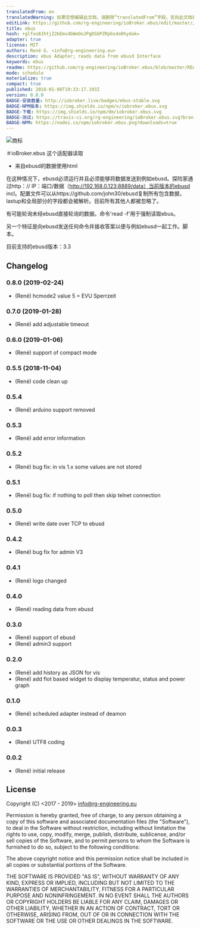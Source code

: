 ```yaml
---
translatedFrom: en
translatedWarning: 如果您想编辑此文档，请删除“translatedFrom”字段，否则此文档将再次自动翻译
editLink: https://github.com/rg-engineering/ioBroker.ebus/edit/master//README.md
title: ebus
hash: +glfxo8JhtjZ2bEms4bWeOoJPgDSbPZRpbsdo0hydak=
adapter: true
license: MIT
authors: René G. <info@rg-engineering.eu>
description: ebus Adapter; reads data from ebusd Interface
keywords: ebus
readme: https://github.com/rg-engineering/ioBroker.ebus/blob/master/README.md
mode: schedule
materialize: true
compact: true
published: 2018-01-08T19:33:17.193Z
version: 0.8.0
BADGE-安装数量: http://iobroker.live/badges/ebus-stable.svg
BADGE-NPM版本: https://img.shields.io/npm/v/iobroker.ebus.svg
BADGE-下载: https://img.shields.io/npm/dm/iobroker.ebus.svg
BADGE-测试: https://travis-ci.org/rg-engineering/ioBroker.ebus.svg?branch=master
BADGE-NPM: https://nodei.co/npm/iobroker.ebus.png?downloads=true
---
```

![商标](zh-cn/adapterref/iobroker.ebus/../../../en/adapterref/iobroker.ebus/admin/ebus.png)


＃ioBroker.ebus
这个适配器读取

 - 来自ebusd的数据使用html

在这种情况下，ebusd必须运行并且必须能够将数据发送到例如ebusd。探险家通过http：// IP：端口/数据（http://192.168.0.123:8889/data）当前版本的ebusd incl。配置文件可以从https://github.com/john30/ebusd复制所有包含数据，lastup和全局部分的字段都会被解析。目前所有其他人都被忽略了。

有可能轮询未经ebusd直接轮询的数据。命令'read -f'用于强制读取ebus。

另一个特征是向ebusd发送任何命令并接收答案以便与例如ebusd一起工作。脚本。

目前支持的ebusd版本：3.3

## Changelog

### 0.8.0 (2019-02-24)
* (René) hcmode2 value 5 = EVU Sperrzeit

### 0.7.0 (2019-01-28)
* (René) add adjustable timeout

### 0.6.0 (2019-01-06)
* (René) support of compact mode

### 0.5.5 (2018-11-04)
* (René) code clean up

### 0.5.4
* (René) arduino support removed

### 0.5.3
* (René) add error information

### 0.5.2
* (René) bug fix: in vis 1.x some values are not stored

### 0.5.1
* (René) bug fix: if nothing to poll then skip telnet connection

### 0.5.0
* (René) write date over TCP to ebusd

### 0.4.2
* (René) bug fix for admin V3 

### 0.4.1 
* (René) logo changed 

### 0.4.0 
* (René) reading data from ebusd 

### 0.3.0 
* (René) support of ebusd 
* (René) admin3 support

### 0.2.0
* (René) add history as JSON for vis
* (René) add flot based widget to display temperatur, status and power graph

### 0.1.0
* (René) scheduled adapter instead of deamon

### 0.0.3
* (René) UTF8 coding

### 0.0.2
* (René) initial release

## License
Copyright (C) <2017 - 2019>  <info@rg-engineering.eu>

Permission is hereby granted, free of charge, to any person obtaining a copy of this software and associated documentation files (the "Software"), to deal in the Software without restriction, including without limitation the rights to use, copy, modify, merge, publish, distribute, sublicense, and/or sell copies of the Software, and to permit persons to whom the Software is furnished to do so, subject to the following conditions:

The above copyright notice and this permission notice shall be included in all copies or substantial portions of the Software.

THE SOFTWARE IS PROVIDED "AS IS", WITHOUT WARRANTY OF ANY KIND, EXPRESS OR IMPLIED, INCLUDING BUT NOT LIMITED TO THE WARRANTIES OF MERCHANTABILITY, FITNESS FOR A PARTICULAR PURPOSE AND NONINFRINGEMENT. IN NO EVENT SHALL THE AUTHORS OR COPYRIGHT HOLDERS BE LIABLE FOR ANY CLAIM, DAMAGES OR OTHER LIABILITY, WHETHER IN AN ACTION OF CONTRACT, TORT OR OTHERWISE, ARISING FROM, OUT OF OR IN CONNECTION WITH THE SOFTWARE OR THE USE OR OTHER DEALINGS IN THE SOFTWARE.